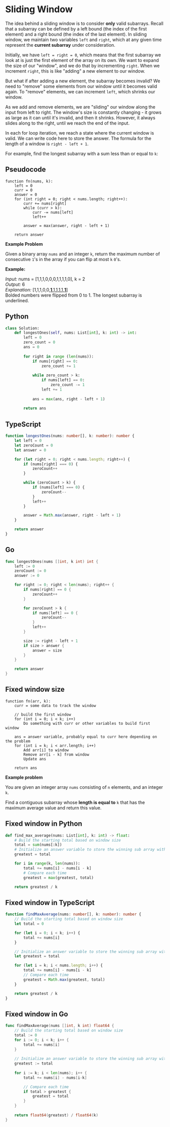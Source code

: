 # Sliding Window

The idea behind a sliding window is to consider **only** valid subarrays. Recall that a subarray can be defined by a left bound (the index of the first element) and a right bound (the index of the last element). In sliding window, we maintain two variables `left` and `right`, which at any given time represent the **current subarray** under consideration.

Initially, we have `left = right = 0`, which means that the first subarray we look at is just the first element of the array on its own. We want to expand the size of our "window", and we do that by incrementing `right`. When we increment `right`, this is like "adding" a new element to our window.

But what if after adding a new element, the subarray becomes invalid? We need to "remove" some elements from our window until it becomes valid again. To "remove" elements, we can increment `left`, which shrinks our window.

As we add and remove elements, we are "sliding" our window along the input from left to right. The window's size is constantly changing - it grows as large as it can until it's invalid, and then it shrinks. However, it always slides along to the right, until we reach the end of the input.

In each for loop iteration, we reach a state where the current window is valid. We can write code here to store the answer. The formula for the length of a window is `right - left + 1`.

For example, find the longest subarray with a sum less than or equal to `k`:

## Pseudocode

```
function fn(nums, k):
    left = 0
    curr = 0
    answer = 0
    for (int right = 0; right < nums.length; right++):
        curr += nums[right]
        while (curr > k):
            curr -= nums[left]
            left++

        answer = max(answer, right - left + 1)

    return answer
```

**Example Problem**

Given a binary array `nums` and an integer `k`, return the maximum number of consecutive `1`'s in the array if you can flip at most `k` `0`'s.

**Example:**

*Input:* nums = [1,1,1,0,0,0,1,1,1,1,0], k = 2<br>
*Output:* 6<br>
*Explanation:* [1,1,1,0,0,<ins>**1**,1,1,1,1,**1**</ins>]<br>
Bolded numbers were flipped from 0 to 1. The longest subarray is underlined.

## Python

```python
class Solution:
    def longestOnes(self, nums: List[int], k: int) -> int:
        left = 0
        zero_count = 0
        ans = 0
        
        for right in range (len(nums)):
            if nums[right] == 0:
                zero_count += 1
            
            while zero_count > k:
                if nums[left] == 0:
                    zero_count -= 1
                left += 1
            
            ans = max(ans, right - left + 1)
            
        return ans
```

## TypeScript

```typescript
function longestOnes(nums: number[], k: number): number {
    let left = 0
    let zeroCount = 0
    let answer = 0

    for (let right = 0; right < nums.length; right++) {
        if (nums[right] === 0) {
            zeroCount++
        }

        while (zeroCount > k) {
            if (nums[left] === 0) {
                zeroCount--
            }
            left++
        }

        answer = Math.max(answer, right - left + 1)
    }

    return answer
}
```

## Go

```go
func longestOnes(nums []int, k int) int {
    left := 0
    zeroCount := 0
    answer := 0

    for right := 0; right < len(nums); right++ {
        if nums[right] == 0 {
            zeroCount++
        }

        for zeroCount > k {
            if nums[left] == 0 {
                zeroCount--
            }
            left++
        }

        size := right - left + 1
        if size > answer {
            answer = size
        }
    }

    return answer
}
```

## Fixed window size

```
function fn(arr, k):
    curr = some data to track the window

    // build the first window
    for (int i = 0; i < k; i++)
        Do something with curr or other variables to build first window

    ans = answer variable, probably equal to curr here depending on the problem
    for (int i = k; i < arr.length; i++)
        Add arr[i] to window
        Remove arr[i - k] from window
        Update ans

    return ans
```

**Example problem**

You are given an integer array `nums` consisting of `n` elements, and an integer `k`.

Find a contiguous subarray whose **length is equal to** `k` that has the maximum average value and return this value.

## Fixed window in Python

```python
def find_max_average(nums: List[int], k: int) -> float:
    # Build the starting total based on window size
    total = sum(nums[:k])
    # Initialize an answer variable to store the winning sub array with each loop iteration
    greatest = total

    for i in range(k, len(nums)):
        total += nums[i] - nums[i - k]
        # Compare each time
        greatest = max(greatest, total)

    return greatest / k
```

## Fixed window in TypeScript

```typescript
function findMaxAverage(nums: number[], k: number): number {
    // Build the starting total based on window size
    let total = 0

    for (let i = 0; i < k; i++) {
        total += nums[i]
    }

    // Initialize an answer variable to store the winning sub array with each loop iteration
    let greatest = total

    for (let i = k; i < nums.length; i++) {
        total += nums[i] - nums[i - k]
        // Compare each time
        greatest = Math.max(greatest, total)
    }

    return greatest / k
}
```

## Fixed window in Go

```go
func findMaxAverage(nums []int, k int) float64 {
    // Build the starting total based on window size
    total := 0
    for i := 0; i < k; i++ {
        total += nums[i]
    }
    
    // Initialize an answer variable to store the winning sub array with each loop iteration
    greatest := total
    
    for i := k; i < len(nums); i++ {
        total += nums[i] - nums[i-k]

        // Compare each time
        if total > greatest {
            greatest = total
        }
    }
    
    return float64(greatest) / float64(k)
}
```





